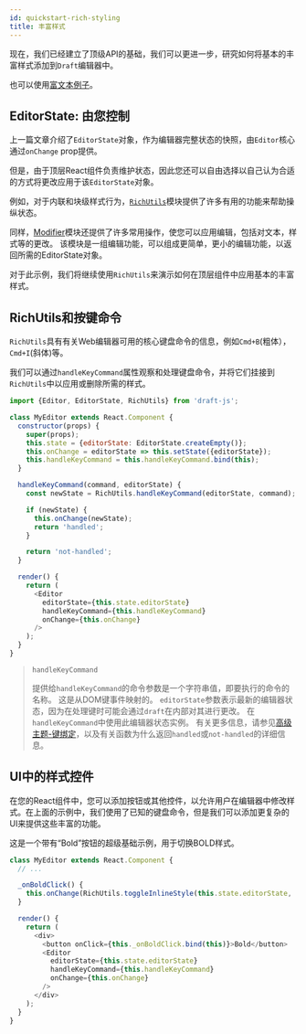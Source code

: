 ```yaml
---
id: quickstart-rich-styling
title: 丰富样式
---
```


现在，我们已经建立了顶级API的基础，我们可以更进一步，研究如何将基本的丰富样式添加到`Draft`编辑器中。

也可以使用[富文本例子](https://github.com/facebook/draft-js/tree/master/examples/draft-0-10-0/rich)。

## EditorState: 由您控制

上一篇文章介绍了`EditorState`对象，作为编辑器完整状态的快照，由`Editor`核心通过`onChange` prop提供。

但是，由于顶层React组件负责维护状态，因此您还可以自由选择以自己认为合适的方式将更改应用于该`EditorState`对象。

例如，对于内联和块级样式行为，[`RichUtils`](/docs/api-reference-rich-utils)模块提供了许多有用的功能来帮助操纵状态。

同样，[Modifier](/docs/api-reference-modifier)模块还提供了许多常用操作，使您可以应用编辑，包括对文本，样式等的更改。 该模块是一组编辑功能，可以组成更简单，更小的编辑功能，以返回所需的EditorState对象。

对于此示例，我们将继续使用`RichUtils`来演示如何在顶层组件中应用基本的丰富样式。

## RichUtils和按键命令

`RichUtils`具有有关Web编辑器可用的核心键盘命令的信息，例如`Cmd+B`(粗体），`Cmd+I`(斜体)等。

我们可以通过`handleKeyCommand`属性观察和处理键盘命令，并将它们挂接到`RichUtils`中以应用或删除所需的样式。

```js
import {Editor, EditorState, RichUtils} from 'draft-js';

class MyEditor extends React.Component {
  constructor(props) {
    super(props);
    this.state = {editorState: EditorState.createEmpty()};
    this.onChange = editorState => this.setState({editorState});
    this.handleKeyCommand = this.handleKeyCommand.bind(this);
  }

  handleKeyCommand(command, editorState) {
    const newState = RichUtils.handleKeyCommand(editorState, command);

    if (newState) {
      this.onChange(newState);
      return 'handled';
    }

    return 'not-handled';
  }

  render() {
    return (
      <Editor
        editorState={this.state.editorState}
        handleKeyCommand={this.handleKeyCommand}
        onChange={this.onChange}
      />
    );
  }
}
```

> `handleKeyCommand`
>
> 提供给`handleKeyCommand`的命令参数是一个字符串值，即要执行的命令的名称。 这是从DOM键事件映射的。 
> `editorState`参数表示最新的编辑器状态，因为在处理键时可能会通过`draft`在内部对其进行更改。 在`handleKeyCommand`中使用此编辑器状态实例。 
> 有关更多信息，请参见[高级主题-键绑定](/docs/advanced-topics-key-bindings)，以及有关函数为什么返回`handled`或`not-handled`的详细信息。

## UI中的样式控件

在您的React组件中，您可以添加按钮或其他控件，以允许用户在编辑器中修改样式。在上面的示例中，我们使用了已知的键盘命令，但是我们可以添加更复杂的UI来提供这些丰富的功能。

这是一个带有“Bold”按钮的超级基础示例，用于切换BOLD样式。

```js
class MyEditor extends React.Component {
  // ...

  _onBoldClick() {
    this.onChange(RichUtils.toggleInlineStyle(this.state.editorState, 'BOLD'));
  }

  render() {
    return (
      <div>
        <button onClick={this._onBoldClick.bind(this)}>Bold</button>
        <Editor
          editorState={this.state.editorState}
          handleKeyCommand={this.handleKeyCommand}
          onChange={this.onChange}
        />
      </div>
    );
  }
}
```
